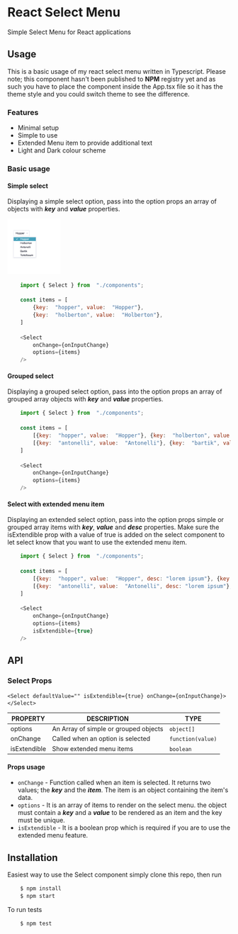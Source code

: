 # React Select Menu

Simple Select Menu for React applications

## Usage

This is a basic usage of my react select menu written in Typescript. Please note; this component hasn't been published to **NPM** registry yet and as such you have to place the component inside the App.tsx file so it has the theme style and you could switch theme to see the difference.

### Features

- Minimal setup
- Simple to use
- Extended Menu item to provide additional text
- Light and Dark colour scheme

### Basic usage

#### Simple select

Displaying a simple select option, pass into the option props an array of objects with **_key_** and **_value_** properties.

<img src="./Screenshot-simple.png" alt="Logo" width="120">

```js
	import { Select } from  "./components";

	const items = [
		{key:  "hopper", value:  "Hopper"},
		{key:  "holberton", value:  "Holberton"},
	]

	<Select
		onChange={onInputChange}
		options={items}
	/>
```

#### Grouped select

Displaying a grouped select option, pass into the option props an array of grouped array objects with **_key_** and **_value_** properties.

```js
	import { Select } from  "./components";

	const items = [
		[{key:  "hopper", value:  "Hopper"}, {key:  "holberton", value:  "Holberton"}],
		[{key:  "antonelli", value:  "Antonelli"}, {key:  "bartik", value:  "Bartik"}],
	]

	<Select
		onChange={onInputChange}
		options={items}
	/>
```

#### Select with extended menu item

Displaying an extended select option, pass into the option props simple or grouped array items with **_key_**, **_value_** and **_desc_** properties. Make sure the isExtendible prop with a value of true is added on the select component to let select know that you want to use the extended menu item.

```js
	import { Select } from  "./components";

	const items = [
		[{key:  "hopper", value:  "Hopper", desc: "lorem ipsum"}, {key:  "holberton", value:  "Holberton", desc: "lorem ipsum"}],
		[{key:  "antonelli", value:  "Antonelli", desc: "lorem ipsum"}, {key:  "bartik", value:  "Bartik", desc: "lorem ipsum"}],
	]

	<Select
		onChange={onInputChange}
		options={items}
		isExtendible={true}
	/>
```

## API

### Select Props

    <Select defaultValue="" isExtendible={true} onChange={onInputChange}></Select>

| PROPERTY     | DESCRIPTION                           | TYPE              |
| ------------ | ------------------------------------- | ----------------- |
| options      | An Array of simple or grouped objects | `object[]`        |
| onChange     | Called when an option is selected     | `function(value)` |
| isExtendible | Show extended menu items              | `boolean`         |

#### Props usage

- `onChange` - Function called when an item is selected. It returns two values; the **_key_** and the **_item_**. The item is an object containing the item's data.
- `options` - It is an array of items to render on the select menu. the object must contain a **_key_** and a **_value_** to be rendered as an item and the key must be unique.
- `isExtendible` - It is a boolean prop which is required if you are to use the extended menu feature.

## Installation

Easiest way to use the Select component simply clone this repo, then run

```bash
	$ npm install
	$ npm start
```

To run tests

```bash
	$ npm test
```

